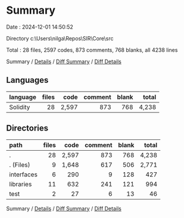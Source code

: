 # Summary

Date : 2024-12-01 14:50:52

Directory c:\\Users\\nilga\\Repos\\SIR\\Core\\src

Total : 28 files,  2597 codes, 873 comments, 768 blanks, all 4238 lines

Summary / [Details](details.md) / [Diff Summary](diff.md) / [Diff Details](diff-details.md)

## Languages
| language | files | code | comment | blank | total |
| :--- | ---: | ---: | ---: | ---: | ---: |
| Solidity | 28 | 2,597 | 873 | 768 | 4,238 |

## Directories
| path | files | code | comment | blank | total |
| :--- | ---: | ---: | ---: | ---: | ---: |
| . | 28 | 2,597 | 873 | 768 | 4,238 |
| . (Files) | 9 | 1,648 | 617 | 506 | 2,771 |
| interfaces | 6 | 290 | 9 | 128 | 427 |
| libraries | 11 | 632 | 241 | 121 | 994 |
| test | 2 | 27 | 6 | 13 | 46 |

Summary / [Details](details.md) / [Diff Summary](diff.md) / [Diff Details](diff-details.md)